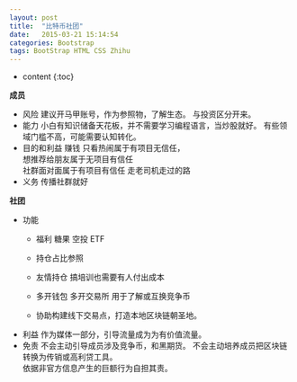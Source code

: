```yaml
---
layout: post
title:  "比特币社团"
date:   2015-03-21 15:14:54
categories: Bootstrap
tags: BootStrap HTML CSS Zhihu
---
```


* content
{:toc}



**成员**
- 风险
建议开马甲账号，作为参照物，了解生态。
 与投资区分开来。
- 能力
小白有知识储备天花板，并不需要学习编程语言，当炒股就好。
有些领域门槛不高，可能需要认知转化。
- 目的和利益
赚钱
只看热闹属于有项目无信任，  
想推荐给朋友属于无项目有信任   
社群面对面属于有项目有信任
走老司机走过的路
- 义务
传播社群就好

**社团**  
 - 功能
    - 福利
糖果 空投
ETF

   - 持仓占比参照
   - 友情持仓
   搞培训也需要有人付出成本
   - 多开钱包 多开交易所 用于了解或互换竞争币
   - 协助构建线下交易点，打造本地区块链朝圣地。
- 利益
作为媒体一部分，引导流量成为为有价值流量。
- 免责
不会主动引导成员涉及竞争币，和黑期货。
不会主动培养成员把区块链转换为传销或高利贷工具。  
依据非官方信息产生的巨额行为自担其责。
